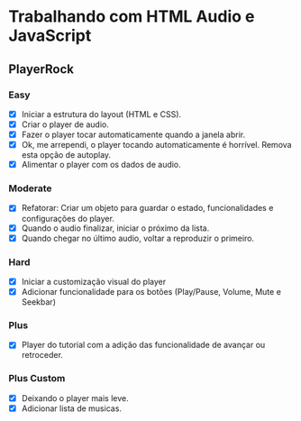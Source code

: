 # Trabalhando com HTML Audio e JavaScript

## PlayerRock

### Easy

- [x] Iniciar a estrutura do layout (HTML e CSS).
- [x] Criar o player de audio.
- [x] Fazer o player tocar automaticamente quando a janela abrir.
- [x] Ok, me arrependi, o player tocando automaticamente é horrível. Remova esta opção de autoplay.
- [x] Alimentar o player com os dados de audio.

### Moderate
- [x] Refatorar: Criar um objeto para guardar o estado, funcionalidades e configurações do player.
- [x] Quando o audio finalizar, iniciar o próximo da lista.
- [x] Quando chegar no último audio, voltar a reproduzir o primeiro.

### Hard
- [x] Iniciar a customização visual do player
- [x] Adicionar funcionalidade para os botões (Play/Pause, Volume, Mute e Seekbar)

### Plus
- [x] Player do tutorial com a adição das funcionalidade de avançar ou retroceder.

### Plus Custom
- [x] Deixando o player mais leve.
- [x] Adicionar lista de musicas.